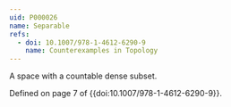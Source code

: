 ```yaml
---
uid: P000026
name: Separable
refs:
  - doi: 10.1007/978-1-4612-6290-9
    name: Counterexamples in Topology
---
```


A space with a countable dense subset.

Defined on page 7 of {{doi:10.1007/978-1-4612-6290-9}}.
